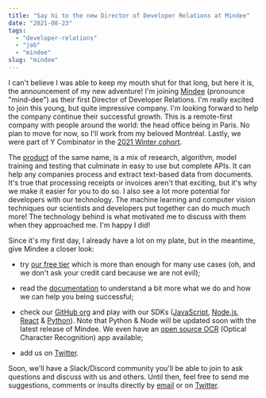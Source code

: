 ```yaml
---
title: "Say hi to the new Director of Developer Relations at Mindee"
date: "2021-08-23"
tags: 
  - "developer-relations"
  - "job"
  - "mindee"
slug: "mindee"
---
```


I can't believe I was able to keep my mouth shut for that long, but here it is, the announcement of my new adventure! I'm joining [Mindee](https://mindee.com) (pronounce "mind-dee") as their first Director of Developer Relations. I'm really excited to join this young, but quite impressive company. I'm looking forward to help the company continue their successful growth. This is a remote-first company with people around the world: the head office being in Paris. No plan to move for now, so I'll work from my beloved Montréal. Lastly, we were part of Y Combinator in the [2021 Winter cohort](https://medium.com/scrum-ventures-blog/reflections-on-y-combinators-winter-2021-demo-day-6ec0d7f751e1).

The [product](https://developers.mindee.com/docs/what-is-mindee) of the same name, is a mix of research, algorithm, model training and testing that culminate in easy to use but complete APIs. It can help any companies process and extract text-based data from documents. It's true that processing receipts or invoices aren't that exciting, but it's why we make it easier for you to do so. I also see a lot more potential for developers with our technology. The machine learning and computer vision techniques our scientists and developers put together can do much much more! The technology behind is what motivated me to discuss with them when they approached me. I'm happy I did!

Since it's my first day, I already have a lot on my plate, but in the meantime, give Mindee a closer look:

- try [our free tier](https://platform.mindee.com/signup) which is more than enough for many use cases (oh, and we don't ask your credit card because we are not evil);
    
- read the [documentation](https://developers.mindee.com/docs/what-is-mindee) to understand a bit more what we do and how we can help you being successful;
    
- check our [GitHub org](https://github.com/mindee) and play with our SDKs ([JavaScript](https://github.com/mindee/mindee-js), [Node.js](https://github.com/mindee/mindee-api-nodejs), [React](https://github.com/mindee/react-mindee-js) & [Python](https://github.com/mindee/mindee-api-python)). Note that Python & Node will be updated soon with the latest release of Mindee. We even have an [open source OCR](https://github.com/mindee/doctr) (Optical Character Recognition) app available;
    
- add us on [Twitter](https://twitter.com/MindeeAPI).
    

Soon, we'll have a Slack/Discord community you'll be able to join to ask questions and discuss with us and others. Until then, feel free to send me suggestions, comments or insults directly by [email](mailto:fred@mindee.co) or on [Twitter](https://twitter.com/fharper).
